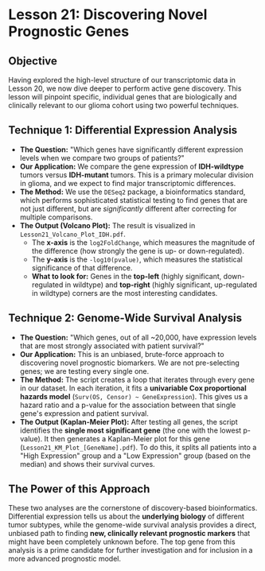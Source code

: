 # Lesson 21: Discovering Novel Prognostic Genes

## Objective
Having explored the high-level structure of our transcriptomic data in Lesson 20, we now dive deeper to perform active gene discovery. This lesson will pinpoint specific, individual genes that are biologically and clinically relevant to our glioma cohort using two powerful techniques.

## Technique 1: Differential Expression Analysis

-   **The Question:** "Which genes have significantly different expression levels when we compare two groups of patients?"
-   **Our Application:** We compare the gene expression of **IDH-wildtype** tumors versus **IDH-mutant** tumors. This is a primary molecular division in glioma, and we expect to find major transcriptomic differences.
-   **The Method:** We use the `DESeq2` package, a bioinformatics standard, which performs sophisticated statistical testing to find genes that are not just different, but are *significantly* different after correcting for multiple comparisons.
-   **The Output (Volcano Plot):** The result is visualized in `Lesson21_Volcano_Plot_IDH.pdf`.
    -   The **x-axis** is the `log2FoldChange`, which measures the magnitude of the difference (how strongly the gene is up- or down-regulated).
    -   The **y-axis** is the `-log10(pvalue)`, which measures the statistical significance of that difference.
    -   **What to look for:** Genes in the **top-left** (highly significant, down-regulated in wildtype) and **top-right** (highly significant, up-regulated in wildtype) corners are the most interesting candidates.

## Technique 2: Genome-Wide Survival Analysis

-   **The Question:** "Which genes, out of all ~20,000, have expression levels that are most strongly associated with patient survival?"
-   **Our Application:** This is an unbiased, brute-force approach to discovering novel prognostic biomarkers. We are not pre-selecting genes; we are testing every single one.
-   **The Method:** The script creates a loop that iterates through every gene in our dataset. In each iteration, it fits a **univariable Cox proportional hazards model** (`Surv(OS, Censor) ~ GeneExpression`). This gives us a hazard ratio and a p-value for the association between that single gene's expression and patient survival.
-   **The Output (Kaplan-Meier Plot):** After testing all genes, the script identifies the **single most significant gene** (the one with the lowest p-value). It then generates a Kaplan-Meier plot for this gene (`Lesson21_KM_Plot_[GeneName].pdf`). To do this, it splits all patients into a "High Expression" group and a "Low Expression" group (based on the median) and shows their survival curves.

## The Power of this Approach

These two analyses are the cornerstone of discovery-based bioinformatics. Differential expression tells us about the **underlying biology** of different tumor subtypes, while the genome-wide survival analysis provides a direct, unbiased path to finding **new, clinically relevant prognostic markers** that might have been completely unknown before. The top gene from this analysis is a prime candidate for further investigation and for inclusion in a more advanced prognostic model.
